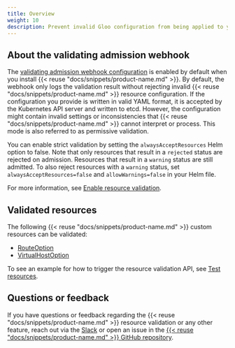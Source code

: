 ```yaml
---
title: Overview
weight: 10
description: Prevent invalid Gloo configuration from being applied to your Kubernetes cluster by using the {{< reuse "docs/snippets/product-name.md" >}} validating admission webhook.
---
```



## About the validating admission webhook

The [validating admission webhook configuration](https://github.com/solo-io/gloo/blob/main/install/helm/gloo/templates/5-gateway-validation-webhook-configuration.yaml) is enabled by default when you install {{< reuse "docs/snippets/product-name.md" >}}. By default, the webhook only logs the validation result without rejecting invalid {{< reuse "docs/snippets/product-name.md" >}} resource configuration. If the configuration you provide is written in valid YAML format, it is accepted by the Kubernetes API server and written to etcd. However, the configuration might contain invalid settings or inconsistencies that {{< reuse "docs/snippets/product-name.md" >}} cannot interpret or process. This mode is also referred to as permissive validation. 

You can enable strict validation by setting the `alwaysAcceptResources` Helm option to false. Note that only resources that result in a `rejected` status are rejected on admission. Resources that result in a `warning` status are still admitted. To also reject resources with a `warning` status, set `alwaysAcceptResources=false` and `allowWarnings=false` in your Helm file. 

For more information, see [Enable resource validation](/about/resource-validation/setup/). 

## Validated resources

The following {{< reuse "docs/snippets/product-name.md" >}} custom resources can be validated:
- [RouteOption](/about/policies/routeoption)
- [VirtualHostOption](/about/policies/virtualhostoption)

To see an example for how to trigger the resource validation API, see [Test resources](/about/rersource-validation/usage/). 


## Questions or feedback

If you have questions or feedback regarding the {{< reuse "docs/snippets/product-name.md" >}} resource validation or any other feature, reach out via the [Slack](https://slack.solo.io/) or open an issue in the [{{< reuse "docs/snippets/product-name.md" >}} GitHub repository](https://github.com/solo-io/gloo).